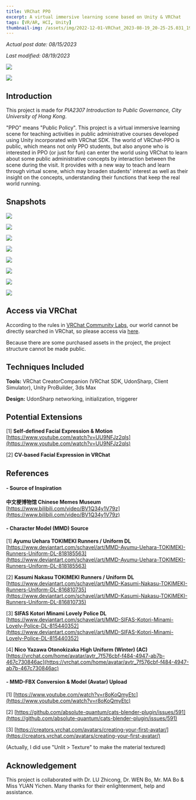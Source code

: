 ```yaml
---
title: VRChat PPO
excerpt: A virtual immersive learning scene based on Unity & VRChat
tags: [VR/AR, HCI, Unity]
thumbnail-img: /assets/img/2022-12-01-VRChat_2023-08-19_20-25-25.031_1920x1080.png
---
```


*Actual post date: 08/15/2023*

*Last modified: 08/19/2023*

![](/assets/img/2022-12-01-VRChat_2023-08-19_20-25-25.031_1920x1080.png)

![](/assets/img/2022-12-01-VRChat_2023-08-19_20-22-58.056_1920x1080.png)

## Introduction

This project is made for *PIA2307 Introduction to Public Governance‚ City University of Hong Kong*․

"PPO" means "Public Policy". This project is a virtual immersive learning scene for teaching activities in public administrative courses developed using Unity incorporated with VRChat SDK. The world of VRChat-PPO is public, which means not only PPO students, but also anyone who is interested in PPO (or just for fun) can enter the world using VRChat to learn about some public administrative concepts by interaction between the scene during the visit. It provides with a new way to teach and learn through virtual scene, which may broaden students' interest as well as their insight on the concepts, understanding their functions that keep the real world running.

## Snapshots

![](/assets/img/2022-12-01-无标题.png)

![](/assets/img/2022-12-01-VRChat_2023-08-19_20-35-43.342_1920x1080.png)

![](/assets/img/2022-12-01-VRChat_2023-08-19_20-44-18.323_1920x1080.png)

![](/assets/img/2022-12-01-VRChat_2023-08-19_20-50-55.237_1920x1080.png)

![](/assets/img/2022-12-01-VRChat_2023-08-19_20-54-03.667_1920x1080.png)

![](/assets/img/2022-12-01-VRChat_2023-08-19_21-41-54.942_1920x1080.png)

![](/assets/img/2022-12-01-VRChat_2023-08-19_21-01-47.238_1920x1080.png)

![](/assets/img/2022-12-01-无标题2.png)

## Access via VRChat

According to the rules in [VRChat Community Labs](https://docs.vrchat.com/docs/vrchat-community-labs), our world cannot be directly searched in VRChat, so please access via [here](https://vrchat.com/home/launch?worldId=wrld_db86a7b9-40c4-412d-a095-55cd37cab86d).

Because there are some purchased assets in the project, the project structure cannot be made public.

## Techniques Included

**Tools:** VRChat CreatorCompanion (VRChat SDK, UdonSharp, Client Simulator), Unity ProBuilder, 3ds Max

**Design:** UdonSharp networking, initialization, triggerer

## Potential Extensions

[1] **Self-defined Facial Expression & Motion** <br /> [https://www.youtube.com/watch?v=UU9NFJz2qls](https://www.youtube.com/watch?v=UU9NFJz2qls)

[2] **CV-based Facial Expression in VRChat**

## References

#### - Source of Inspiration

**中文梗博物馆 Chinese Memes Museum** <br />[https://www.bilibili.com/video/BV1Q34y1V79z](https://www.bilibili.com/video/BV1Q34y1V79z)


#### - Character Model (MMD) Source

[1] **Ayumu Uehara TOKIMEKI Runners / Uniform DL** <br /> [https://www.deviantart.com/schavel/art/MMD-Ayumu-Uehara-TOKIMEKI-Runners-Uniform-DL-818185563](https://www.deviantart.com/schavel/art/MMD-Ayumu-Uehara-TOKIMEKI-Runners-Uniform-DL-818185563)

[2] **Kasumi Nakasu TOKIMEKI Runners / Uniform DL** <br /> [https://www.deviantart.com/schavel/art/MMD-Kasumi-Nakasu-TOKIMEKI-Runners-Uniform-DL-816810735](https://www.deviantart.com/schavel/art/MMD-Kasumi-Nakasu-TOKIMEKI-Runners-Uniform-DL-816810735)

[3] **SIFAS Kotori Minami Lovely Police DL** <br /> [https://www.deviantart.com/schavel/art/MMD-SIFAS-Kotori-Minami-Lovely-Police-DL-815440352](https://www.deviantart.com/schavel/art/MMD-SIFAS-Kotori-Minami-Lovely-Police-DL-815440352)

[4] **Nico Yazawa Otonokizaka High Uniform (Winter) (AC)** <br /> [https://vrchat.com/home/avatar/avtr_7f576cbf-f484-4947-ab7b-467c730846ac](https://vrchat.com/home/avatar/avtr_7f576cbf-f484-4947-ab7b-467c730846ac)

#### - MMD-FBX Conversion & Model (Avatar) Upload

[1] [https://www.youtube.com/watch?v=r8oKoQmyEtc](https://www.youtube.com/watch?v=r8oKoQmyEtc)

[2] [https://github.com/absolute-quantum/cats-blender-plugin/issues/591](https://github.com/absolute-quantum/cats-blender-plugin/issues/591)

[3] [https://creators.vrchat.com/avatars/creating-your-first-avatar/](https://creators.vrchat.com/avatars/creating-your-first-avatar/)

(Actually, I did use "Unlit > Texture" to make the material textured)

## Acknowledgement

This project is collaborated with Dr. LU Zhicong, Dr. WEN Bo, Mr. MA Bo & Miss YUAN Yichen. Many thanks for their enlightenment, help and assistance.